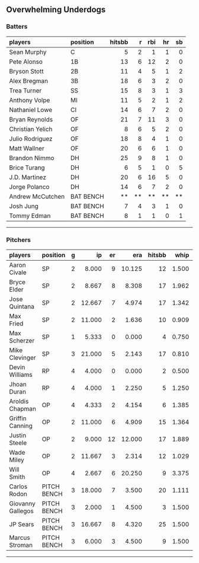 ## Overwhelming Underdogs

### Batters

 
|players          |position  | hitsbb|  r| rbi| hr| sb| 
|:----------------|:---------|------:|--:|---:|--:|--:| 
|Sean Murphy      |C         |      5|  2|   1|  1|  0| 
|Pete Alonso      |1B        |     13|  6|  12|  2|  0| 
|Bryson Stott     |2B        |     11|  4|   5|  1|  2| 
|Alex Bregman     |3B        |     18|  6|   3|  2|  0| 
|Trea Turner      |SS        |     15|  8|   3|  1|  3| 
|Anthony Volpe    |MI        |     11|  5|   2|  1|  2| 
|Nathaniel Lowe   |CI        |     14|  6|   7|  2|  0| 
|Bryan Reynolds   |OF        |     21|  7|  11|  3|  0| 
|Christian Yelich |OF        |      8|  6|   5|  2|  0| 
|Julio Rodriguez  |OF        |     18|  8|   4|  1|  0| 
|Matt Wallner     |OF        |     20|  6|   6|  1|  0| 
|Brandon Nimmo    |DH        |     25|  9|   8|  1|  0| 
|Brice Turang     |DH        |      6|  5|   1|  0|  5| 
|J.D. Martinez    |DH        |     20|  6|  16|  5|  0| 
|Jorge Polanco    |DH        |     14|  6|   7|  2|  0| 
|Andrew McCutchen |BAT BENCH |     **| **|  **| **| **| 
|Josh Jung        |BAT BENCH |      7|  4|   3|  1|  0| 
|Tommy Edman      |BAT BENCH |      8|  1|   1|  0|  1| 

* * *

### Pitchers

 
|players           |position    |  g|     ip| er|    era| hitsbb|  whip| so|  w| sv| 
|:-----------------|:-----------|--:|------:|--:|------:|------:|-----:|--:|--:|--:| 
|Aaron Civale      |SP          |  2|  8.000|  9| 10.125|     12| 1.500| 15|  0|  0| 
|Bryce Elder       |SP          |  2|  8.667|  8|  8.308|     17| 1.962|  6|  0|  0| 
|Jose Quintana     |SP          |  2| 12.667|  7|  4.974|     17| 1.342| 12|  1|  0| 
|Max Fried         |SP          |  2| 11.000|  2|  1.636|     10| 0.909| 13|  1|  0| 
|Max Scherzer      |SP          |  1|  5.333|  0|  0.000|      4| 0.750|  2|  1|  0| 
|Mike Clevinger    |SP          |  3| 21.000|  5|  2.143|     17| 0.810| 14|  2|  0| 
|Devin Williams    |RP          |  4|  4.000|  0|  0.000|      2| 0.500|  6|  0|  3| 
|Jhoan Duran       |RP          |  4|  4.000|  1|  2.250|      5| 1.250|  4|  1|  2| 
|Aroldis Chapman   |OP          |  4|  4.333|  2|  4.154|      6| 1.385|  7|  1|  1| 
|Griffin Canning   |OP          |  2| 11.000|  6|  4.909|     15| 1.364| 14|  0|  0| 
|Justin Steele     |OP          |  2|  9.000| 12| 12.000|     17| 1.889| 11|  0|  0| 
|Wade Miley        |OP          |  2| 11.667|  3|  2.314|     12| 1.029| 10|  2|  0| 
|Will Smith        |OP          |  4|  2.667|  6| 20.250|      9| 3.375|  2|  0|  0| 
|Carlos Rodon      |PITCH BENCH |  3| 18.000|  7|  3.500|     20| 1.111| 23|  1|  0| 
|Giovanny Gallegos |PITCH BENCH |  3|  2.000|  1|  4.500|      3| 1.500|  3|  0|  0| 
|JP Sears          |PITCH BENCH |  3| 16.667|  8|  4.320|     25| 1.500| 16|  1|  0| 
|Marcus Stroman    |PITCH BENCH |  3|  6.000|  3|  4.500|      9| 1.500|  6|  0|  0| 


* * *


